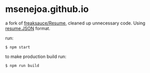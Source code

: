 # msenejoa.github.io


a fork of [freaksauce/Resume](https://github.com/freaksauce/React-Resume-ES6), cleaned up unnecessary code. 
Using [resume.JSON](https://jsonresume.org/) format.

run:
```
$ npm start
```
to make production build run:
```
$ npm run build
```
